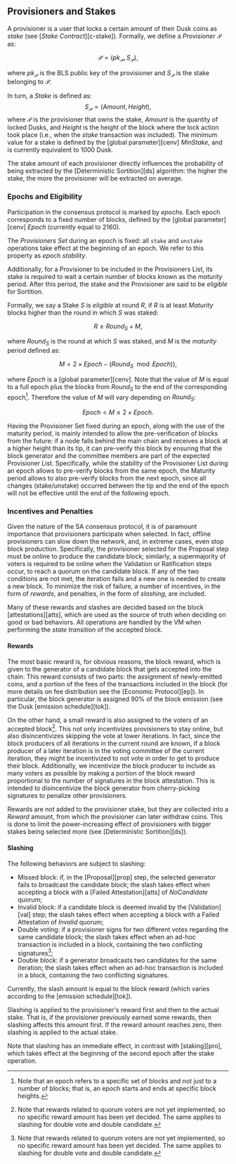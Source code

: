 ## Provisioners and Stakes
A provisioner is a user that locks a certain amount of their Dusk coins as *stake* (see [*Stake Contract*][c-stake]).
Formally, we define a *Provisioner* $\mathcal{P}$ as:

$$\mathcal{P}=(pk_\mathcal{P}, S_\mathcal{P}),$$

where $pk_\mathcal{P}$ is the BLS public key of the provisioner and $S_\mathcal{P}$ is the stake belonging to $\mathcal{P}$.

In turn, a *Stake* is defined as:
$$S_\mathcal{P}=(Amount, Height),$$
where $\mathcal{P}$ is the provisioner that owns the stake, $Amount$ is the quantity of locked Dusks, and $Height$ is the height of the block where the lock action took place (i.e., when the *stake* transaction was included). The minimum value for a stake is defined by the [global parameter][cenv] $MinStake$, and is currently equivalent to 1000 Dusk.

The stake amount of each provisioner directly influences the probability of being extracted by the [Deterministic Sortition][ds] algorithm: the higher the stake, the more the provisioner will be extracted on average.

### Epochs and Eligibility
Participation in the consensus protocol is marked by *epochs*. Each epoch corresponds to a fixed number of blocks, defined by the [global parameter][cenv] $Epoch$ (currently equal to 2160).
<!-- TODO: why 2160 ? -->

The *Provisioners Set* during an epoch is fixed: all `stake` and `unstake` operations take effect at the beginning of an epoch. We refer to this property as *epoch stability*.

Additionally, for a Provisioner to be included in the Provisioners List, its stake is required to wait a certain number of blocks known as the *maturity* period. After this period, the stake and the Provisioner are said to be *eligible* for Sortition.

Formally, we say a Stake $S$ is *eligible* at round $R$, if $R$ is at least $Maturity$ blocks higher than the round in which $S$ was staked:

$$R \ge Round_S + M,$$

where $Round_S$ is the round at which $S$ was staked, and $M$ is the *maturity* period defined as:

$$M = 2{\times}Epoch - (Round_S \mod Epoch)),$$

where $Epoch$ is a [global parameter][cenv]. Note that the value of $M$ is equal to a full epoch plus the blocks from $Round_S$ to the end of the corresponding epoch[^1]. Therefore the value of $M$ will vary depending on $Round_S$:

$$Epoch \lt M \le 2{\times}Epoch.$$

Having the Provisioner Set fixed during an epoch, along with the use of the maturity period, is mainly intended to allow the pre-verification of blocks from the future: if a node falls behind the main chain and receives a block at a higher height than its tip, it can pre-verify this block by ensuring that the block generator and the committee members are part of the expected Provisioner List.
Specifically, while the stability of the Provisioner List during an epoch allows to pre-verify blocks from the same epoch, the Maturity period allows to also pre-verify blocks from the next epoch, since all changes (stake/unstake) occurred between the tip and the end of the epoch will not be effective until the end of the following epoch.

### Incentives and Penalties
Given the nature of the SA consensus protocol, it is of paramount importance that provisioners participate when selected. In fact, offline provisioners can slow down the network, and, in extreme cases, even stop block production. Specifically, the provisioner selected for the Proposal step must be online to produce the candidate block; similarly, a supermajority of voters is required to be online when the Validation or Ratification steps occur, to reach a quorum on the candidate block. If any of the two conditions are not met, the iteration fails and a new one is needed to create a new block.
To minimize the risk of failure, a number of incentives, in the form of *rewards*, and penalties, in the form of *slashing*, are included.

Many of these rewards and slashes are decided based on the block [attestations][atts], which are used as the source of truth when deciding on good or bad behaviors.
All operations are handled by the VM when performing the *state transition* of the accepted block.

#### Rewards 
The most basic reward is, for obvious reasons, the block reward, which is given to the generator of a candidate block that gets accepted into the chain.
This reward consists of two parts: the assignment of newly-emitted coins, and a portion of the fees of the transactions included in the block (for more details on fee distribution see the [Economic Protocol][ep]). In particular, the block generator is assigned 90% of the block emission (see the Dusk [emission schedule][tok]).

On the other hand, a small reward is also assigned to the voters of an accepted block[^3]. This not only incentivizes provisioners to stay online, but also disincentivizes skipping the vote at lower iterations. In fact, since the block producers of all iterations in the current round are known, if a block producer of a later iteration is in the voting committee of the current iteration, they might be incentivized to not vote in order to get to produce their block.
Additionally, we incentivize the block producer to include as many voters as possible by making a portion of the block reward proportional to the number of signatures in the block attestation. This is intended to disincentivize the block generator from cherry-picking signatures to penalize other provisioners.

Rewards are not added to the provisioner stake, but they are collected into a $Reward$ amount, from which the provisioner can later withdraw coins. This is done to limit the power-increasing effect of provisioners with bigger stakes being selected more (see [Deterministic Sortition][ds]).

#### Slashing
The following behaviors are subject to slashing:
- Missed block: if, in the [Proposal][prop] step, the selected generator fails to broadcast the candidate block; the slash takes effect when accepting a block with a [Failed Attestation][atts] of $NoCandidate$ quorum;
- Invalid block: if a candidate block is deemed invalid by the [Validation][val] step; the slash takes effect when accepting a block with a Failed Attestation of $Invalid$ quorum;
- Double voting: if a provisioner signs for two different votes regarding the same candidate block; the slash takes effect when an ad-hoc transaction is included in a block, containing the two conflicting signatures[^3];
- Double block: if a generator broadcasts two candidates for the same iteration; the slash takes effect when an ad-hoc transaction is included in a block, containing the two conflicting signatures.

Currently, the slash amount is equal to the block reward (which varies according to the [emission schedule][tok]).

Slashing is applied to the provisioner's reward first and then to the actual stake. That is, if the provisioner previously earned some rewards, then slashing affects this amount first. If the reward amount reaches zero, then slashing is applied to the actual stake.

Note that slashing has an immediate effect, in contrast with [staking][pro], which takes effect at the beginning of the second epoch after the stake operation.

<!----------------------- FOOTNOTES ----------------------->

[^1]: Note that an epoch refers to a specific set of blocks and not just to a number of blocks; that is, an epoch starts and ends at specific block heights.

[^3]: Note that rewards related to quorum voters are not yet implemented, so no specific reward amount has been yet decided. The same applies to slashing for double vote and double candidate.